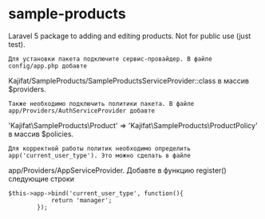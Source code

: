 # sample-products
Laravel 5 package to adding and editing products. Not for public use (just test).

    Для установки пакета подключите сервис-провайдер. В файле config/app.php добавте
Kajifat/SampleProducts/SampleProductsServiceProvider::class в массив $providers.

    Также необходимо подключить политики пакета. В файле app/Providers/AuthServiceProvider добавте
'Kajifat\SampleProducts\Product' => 'Kajifat\SampleProducts\ProductPolicy' в массив $policies.

    Для корректной работы политик необходимо определить app('current_user_type'). Это можно сделать в файле
app/Providers/AppServiceProvider. Добавте в функцию register() следующие строки

    $this->app->bind('current_user_type', function(){
                return 'manager';
            });
